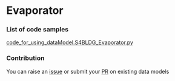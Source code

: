 # Evaporator

### List of code samples 

<!-- 50-List of code -->

<!-- [code entry](link) -->
[code_for_using_dataModel.S4BLDG_Evaporator.py](https://github.com/smart-data-models/dataModel.S4BLDG/blob/master/Evaporator/code/code_for_using_dataModel.S4BLDG_Evaporator.py)


<!-- /50-List of code -->

### Contribution
You can raise an [issue](https://github.com/smart-data-models/dataModel.S4BLDG/issues) or submit your [PR](https://github.com/smart-data-models/dataModel.S4BLDG/pulls) on existing data models
